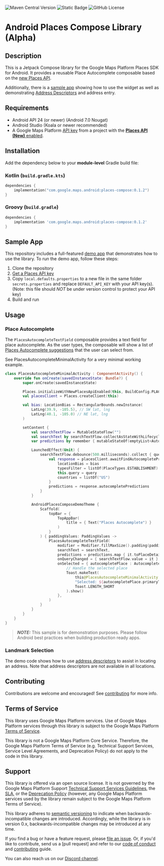 ![Maven Central Version](https://img.shields.io/maven-central/v/com.google.maps.android/places-compose)
![Static Badge](https://img.shields.io/badge/release-alpha-orange) ![GitHub License](https://img.shields.io/github/license/googlemaps/android-places-compose)


# Android Places Compose Library (Alpha)

## Description

This is a Jetpack Compose library for the Google Maps Platform Places SDK for Android. It provides a
reusable Place Autocomplete composable based on the [new Places API](https://mapsplatform.google.com/resources/blog/the-next-generation-of-autocomplete-is-now-generally-available/).  

Additionally, there is a [sample app](https://github.com/googlemaps/android-places-compose/tree/main/places-compose-demo) showing how to use the widget as well as demonstrating 
[Address Descriptors](https://developers.google.com/maps/documentation/geocoding/address-descriptors/requests-address-descriptors)
and address entry.

## Requirements

* Android API 24 (or newer) (Android 7.0 Nougat)  
* Android Studio (Koala or newer recommended)
* A Google Maps Platform [API key](https://developers.google.com/maps/documentation/places/android-sdk/get-api-key) from a project with the [**Places API (New)** enabled](https://developers.google.com/maps/documentation/places/android-sdk/cloud-setup#enabling-apis).

## Installation

Add the dependency below to your **module-level** Gradle build file:

### Kotlin (`build.gradle.kts`)

```kotlin
dependencies {
    implementation("com.google.maps.android:places-compose:0.1.2")
}
```

### Groovy (`build.gradle`)

```groovy
dependencies {
    implementation 'com.google.maps.android:places-compose:0.1.2'
}
```

## Sample App

This repository includes a full-featured [demo app](https://github.com/googlemaps/android-places-compose/tree/main/places-compose-demo) that demonstrates how to use the library. To run the demo app, follow these steps:

1. Clone the repository
2. [Get a Places API key][api-key]
3. Copy `local.defaults.properties` to a new file in the same folder `secrets.properties` and replace `DEFAULT_API_KEY` with your API key(s). (Note: this file should *NOT* be
   under version control to protect your API key)
4. Build and run

## Usage

### Place Autocomplete

The `PlacesAutocompleteTextField` composable provides a text field for place autocomplete. As the
user types, the composable will show a list of 
[Places Autocomplete suggestions](https://developers.google.com/maps/documentation/places/android-sdk/place-autocomplete)
that the user can select from.

See PlacesAutocompleteMinimalActivity for a very minimal working example.

```Kotlin
class PlacesAutocompleteMinimalActivity : ComponentActivity() {
    override fun onCreate(savedInstanceState: Bundle?) {
        super.onCreate(savedInstanceState)

        Places.initializeWithNewPlacesApiEnabled(this, BuildConfig.PLACES_API_KEY)
        val placesClient = Places.createClient(this)

        val bias: LocationBias = RectangularBounds.newInstance(
            LatLng(39.9, -105.5), // SW lat, lng
            LatLng(40.1, -105.0) // NE lat, lng
        )

        setContent {
            val searchTextFlow = MutableStateFlow("")
            val searchText by searchTextFlow.collectAsStateWithLifecycle()
            var predictions by remember { mutableStateOf(emptyList<AutocompletePrediction>()) }

            LaunchedEffect(Unit) {
                searchTextFlow.debounce(500.milliseconds).collect { query : String ->
                    val response = placesClient.awaitFindAutocompletePredictions {
                        locationBias = bias
                        typesFilter = listOf(PlaceTypes.ESTABLISHMENT)
                        this.query = query
                        countries = listOf("US")
                    }
                    predictions = response.autocompletePredictions
                }
            }

            AndroidPlacesComposeDemoTheme {
                Scaffold(
                    topBar = {
                        TopAppBar(
                            title = { Text("Places Autocomplete") }
                        )
                    }
                ) { paddingValues: PaddingValues ->
                    PlacesAutocompleteTextField(
                        modifier = Modifier.fillMaxSize().padding(paddingValues),
                        searchText = searchText,
                        predictions = predictions.map { it.toPlaceDetails() },
                        onQueryChanged = { searchTextFlow.value = it },
                        onSelected = { autocompletePlace : AutocompletePlace ->
                            // Handle the selected place
                            Toast.makeText(
                                this@PlacesAutocompleteMinimalActivity,
                                "Selected: ${autocompletePlace.primaryText}",
                                Toast.LENGTH_SHORT
                            ).show()
                        },
                    )
                }
            }
        }
    }
}
```

> **_NOTE:_**  This sample is for demonstration purposes.  Please follow Android best practices when
> building production ready apps. 

### Landmark Selection

The demo code shows how to use [address descriptors](https://developers.google.com/maps/documentation/geocoding/address-descriptors/requests-address-descriptors)
to assist in locating an address.  Note that address descriptors are not available in all locations.

## Contributing

Contributions are welcome and encouraged\! See [contributing] for more info.

## Terms of Service

This library uses Google Maps Platform services. Use of Google Maps Platform services through this library is subject to the Google Maps Platform [Terms of Service](https://cloud.google.com/maps-platform/terms).

This library is not a Google Maps Platform Core Service. Therefore, the Google Maps Platform Terms of Service (e.g. Technical Support Services, Service Level Agreements, and Deprecation Policy) do not apply to the code in this library.

## Support

This library is offered via an open source license. It is not governed by the Google Maps Platform Support [Technical Support Services Guidelines](https://cloud.google.com/maps-platform/terms/tssg), the [SLA](https://cloud.google.com/maps-platform/terms/sla), or the [Deprecation Policy](https://cloud.google.com/maps-platform/terms) (however, any Google Maps Platform services used by the library remain subject to the Google Maps Platform Terms of Service).

This library adheres to [semantic versioning](https://semver.org/) to indicate when backwards-incompatible changes are introduced. Accordingly, while the library is in version 0.x, backwards-incompatible changes may be introduced at any time.

If you find a bug or have a feature request, please [file an issue].
Or, if you'd like to contribute, send us a [pull request] and refer to our [code of conduct] and [contributing] guide.

You can also reach us on our [Discord channel].

[api-key]: https://developers.google.com/places/android-sdk/get-api-key
[Discord channel]: https://discord.gg/hYsWbmk
[code of conduct]: CODE_OF_CONDUCT.md
[file an issue]: https://github.com/googlemaps/android-places-compose/issues/new/choose
[code of conduct]: CODE_OF_CONDUCT.md
[contributing]: CONTRIBUTING.md
